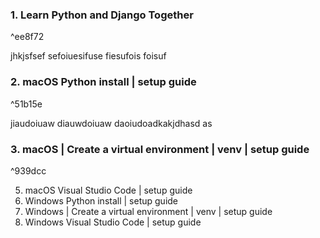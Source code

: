 ### 1. Learn Python and Django Together

^ee8f72

jhkjsfsef sefoiuesifuse fiesufois foisuf

### 2. macOS Python install | setup guide

^51b15e

jiaudoiuaw diauwdoiuaw daoiudoadkakjdhasd as

### 3. macOS | Create a virtual environment | venv | setup guide

^939dcc

5. macOS Visual Studio Code | setup guide
6. Windows Python install | setup guide
7. Windows | Create a virtual environment | venv | setup guide
8. Windows Visual Studio Code | setup guide
